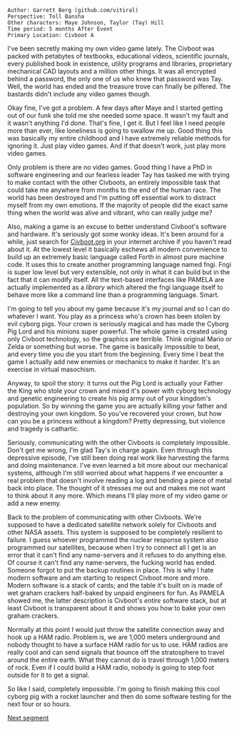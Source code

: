 ```
Author: Garrett Berg (github.com/vitiral)
Perspective: Toll Bansha
Other characters: Maye Johnson, Taylor (Tay) Hill
Time period: 5 months After Event
Primary Location: Civboot A
```

I've been secretly making my own video game lately. The Civboot was packed
with petabytes of textbooks, educational videos, scientific journals, every
published book in existence, utility programs and libraries, proprietary
mechanical CAD layouts and a million other things. It was all encrypted behind
a password, the only one of us who knew that password was Tay. Well, the world
has ended and the treasure trove can finally be pilfered. The bastards didn't
include any video games though.

Okay fine, I've got a problem. A few days after Maye and I started getting out
of our funk she told me she needed some space. It wasn't my fault and it wasn't
anything I'd done. That's fine, I get it. But I feel like I need people more
than ever, like loneliness is going to swallow me up. Good thing this was
basically my entire childhood and I have extremely reliable methods for
ignoring it. Just play video games. And if that doesn't work, just play more
video games.

Only problem is there are no video games. Good thing I have a PhD in software
engineering and our fearless leader Tay has tasked me with trying to make
contact with the other Civboots, an entirely impossible task that could take me
anywhere from months to the end of the human race. The world has been destroyed
and I'm putting off essential work to distract myself from my own emotions. If
the majority of people did the exact same thing when the world was alive and
vibrant, who can really judge me?

Also, making a game is an excuse to better understand Civboot's software and
hardware. It's seriously got some wonky ideas. It's been around for a while,
just search for [Civboot.org](http://civboot.org) in your internet archive if
you haven't read about it. At the lowest level it basically eschews all modern
convenience to build up an extremely basic language called Forth in almost pure
machine code. It uses this to create another programming language named fngi.
Fngi is super low level but very extensible, not only in what it can build but
in the fact that it can modify itself. All the text-based interfaces like
PAMELA are actually implemented as a _library_ which altered the fngi language
itself to behave more like a command line than a programming language. Smart.

I'm going to tell you about my game because it's my journal and so I can do
whatever I want. You play as a princess who's crown has been stolen by evil
cyborg pigs. Your crown is seriously magical and has made the Cyborg Pig Lord
and his minions super powerful. The whole game is created using only Civboot
technology, so the graphics are terrible. Think original Mario or Zelda or
something but worse. The game is basically impossible to beat, and every time
you die you start from the beginning. Every time I beat the game I actually add
new enemies or mechanics to make it harder. It's an exercise in virtual
masochism.

Anyway, to spoil the story: it turns out the Pig Lord is actually your Father
the King who stole your crown and mixed it's power with cyborg technology and
genetic engineering to create his pig army out of your kingdom's population. So
by winning the game you are actually killing your father and destroying your
own kingdom. So you've recovered your crown, but how can you be a princess
without a kingdom? Pretty depressing, but violence and tragedy is cathartic.

Seriously, communicating with the other Civboots is completely impossible.
Don't get me wrong, I'm glad Tay's in charge again. Even through this
depressive episode, I've still been doing real work like harvesting the farms
and doing maintenance. I've even learned a bit more about our mechanical
systems, although I'm still worried about what happens if we encounter a real
problem that doesn't involve reading a log and bending a piece of metal back
into place. The thought of it stresses me out and makes me not want to think
about it any more. Which means I'll play more of my video game or add a new
enemy.

Back to the problem of communicating with other Civboots. We're supposed to
have a dedicated satellite network solely for Civboots and other NASA assets.
This system is supposed to be completely resilient to failure. I guess whoever
programmed the nuclear response system also programmed our satellites, because
when I try to connect all I get is an error that it can't find any name-servers
and it refuses to do anything else. Of course it can't find any name-servers,
the fucking world has ended. Someone forgot to put the backup routines in
place. This is why I hate modern software and am starting to respect Civboot
more and more. Modern software is a stack of cards; and the table it's built on
is made of wet graham crackers half-baked by unpaid engineers for fun. As
PAMELA showed me, the latter description is Civboot's _entire_ software stack,
but at least Civboot is transparent about it and shows you how to bake your own
graham crackers.

Normally at this point I would just throw the satellite connection away and hook
up a HAM radio. Problem is, we are 1,000 meters underground and nobody thought
to have a surface HAM radio for us to use. HAM radios are really cool and can
send signals that bounce off the stratosphere to travel around the entire
earth. What they cannot do is travel through 1,000 meters of rock. Even if I
could build a HAM radio, nobody is going to step foot outside for it to get a
signal.

So like I said, completely impossible. I'm going to finish making this cool
cyborg pig with a rocket launcher and then do some software testing for the
next four or so hours.

[Next segment](./comms2.md)
